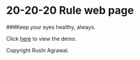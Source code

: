 20-20-20 Rule web page
======================

###Keep your eyes healthy, always.


Click <a href="http://www.rushiagr.com/202020rule/" target="_blank">here</a> to view the demo.


Copyright Rushi Agrawal.